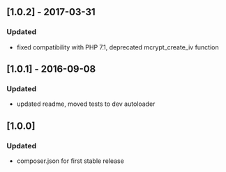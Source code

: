 ## [1.0.2] - 2017-03-31
### Updated
- fixed compatibility with PHP 7.1, deprecated mcrypt_create_iv function

## [1.0.1] - 2016-09-08
### Updated
- updated readme, moved tests to dev autoloader


## [1.0.0]
### Updated
- composer.json for first stable release
